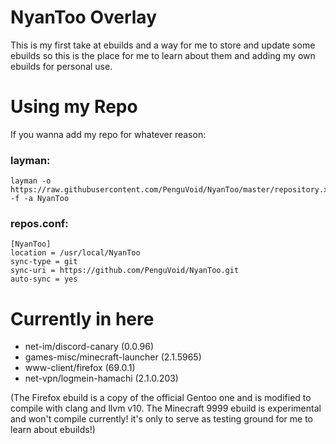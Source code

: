 # NyanToo Overlay

This is my first take at ebuilds and a way for me to store and update some ebuilds so this is the place for me to learn about them and adding my own ebuilds for personal use.

# Using my Repo

If you wanna add my repo for whatever reason:

### layman:
```
layman -o https://raw.githubusercontent.com/PenguVoid/NyanToo/master/repository.xml -f -a NyanToo
```
### repos.conf:
```
[NyanToo]
location = /usr/local/NyanToo
sync-type = git
sync-uri = https://github.com/PenguVoid/NyanToo.git
auto-sync = yes
```
# Currently in here

- net-im/discord-canary (0.0.96)
- games-misc/minecraft-launcher (2.1.5965)
- www-client/firefox (69.0.1)
- net-vpn/logmein-hamachi (2.1.0.203)

(The Firefox ebuild is a copy of the official Gentoo one and is modified to compile with clang and llvm v10.
The Minecraft 9999 ebuild is experimental and won't compile currently! it's only to serve as testing ground for me to learn about ebuilds!)
